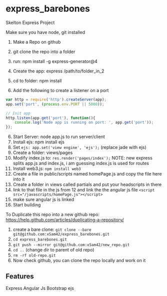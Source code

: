 # express_barebones
Skelton Express Project

Make sure you have node, git installed
1. Make a Repo on github
2. git clone the repo into a folder
3. run: npm install -g express-generator@4
4. Create the app: express /path/to/folder_in_2
5. cd to folder: npm install

6. Add the following to create a listener on a port

```javascript
var http = require('http').createServer(app);
app.set('port', (process.env.PORT || 5000));

// Init app
http.listen(app.get('port'), function(){
    console.log('Node app is running on port: ', app.get('port'));
});
```
6. Start Server: node app.js to run server/client
7. Install ejs: npm install ejs
8. Set `ejs: app.set('view engine', 'ejs');` (replace jade with ejs)
9. Create a folder: views/pages
10. Modify index.js to: `res.render('pages/index');` NOTE: new express splits app.js and index.js, i am guessing index.js is used for routes 
11. Install web3.js: `npm install web3`
12. Create a file in public/scripts named homePage.js and copy the file here into it
13. Create a folder in views called partials and put your headscripts in there
14. link to that file in the js from 12 and link the the angular js file `<script src="/javascripts/homePage.js"></script>`
15. make sure angular js is linked
16. Start building

To Duplicate this repo into a new github repo: https://help.github.com/articles/duplicating-a-repository/
1. create a bare clone: `git clone --bare git@github.com:xSam42/express_barebones.git`
2. `cd express_barebones.git`
3. `git push --mirror git@github.com:xSam42/new_repo.git`
4. `cd ..` (change dir to parent of old repo)
5. `rm -rf old-repo.git`
6. Now check github, you can clone the repo locally and work on it


## Features
Express
Angular Js
Bootstrap
ejs
